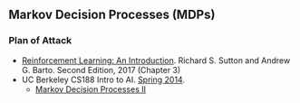 ## Markov Decision Processes (MDPs)

### Plan of Attack

- [Reinforcement Learning: An Introduction](http://incompleteideas.net/sutton/book/the-book-2nd.html). Richard S. Sutton 
  and Andrew G. Barto. Second Edition, 2017 (Chapter 3)
- UC Berkeley CS188 Intro to AI. [Spring 2014](http://ai.berkeley.edu/lecture_videos.html).
  - [Markov Decision Processes II](https://www.youtube.com/watch?v=6pBvbLyn6fE)

